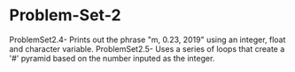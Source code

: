# Problem-Set-2
ProblemSet2.4- Prints out the phrase "m, 0.23, 2019" using an  integer, float and character variable.
ProblemSet2.5- Uses a series of loops that create a '#' pyramid based on the number inputed as the integer. 